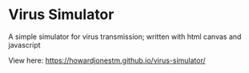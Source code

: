 # Virus Simulator

A simple simulator for virus transmission; written with html canvas and javascript

View here: https://howardjonestm.github.io/virus-simulator/
